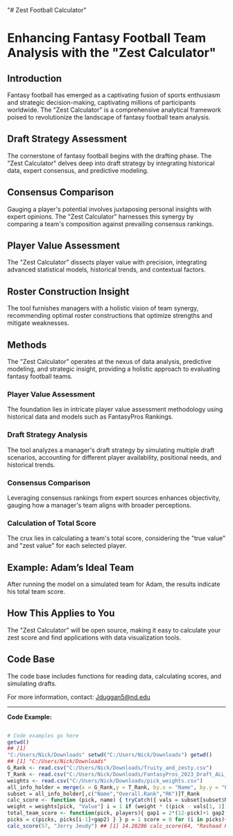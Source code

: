 "# Zest Football Calculator"

# Enhancing Fantasy Football Team Analysis with the "Zest Calculator"

## Introduction

Fantasy football has emerged as a captivating fusion of sports enthusiasm and strategic decision-making, captivating millions of participants worldwide. The "Zest Calculator" is a comprehensive analytical framework poised to revolutionize the landscape of fantasy football team analysis.

## Draft Strategy Assessment

The cornerstone of fantasy football begins with the drafting phase. The "Zest Calculator" delves deep into draft strategy by integrating historical data, expert consensus, and predictive modeling.

## Consensus Comparison

Gauging a player's potential involves juxtaposing personal insights with expert opinions. The "Zest Calculator" harnesses this synergy by comparing a team's composition against prevailing consensus rankings.

## Player Value Assessment

The "Zest Calculator" dissects player value with precision, integrating advanced statistical models, historical trends, and contextual factors.

## Roster Construction Insight

The tool furnishes managers with a holistic vision of team synergy, recommending optimal roster constructions that optimize strengths and mitigate weaknesses.

## Methods

The "Zest Calculator" operates at the nexus of data analysis, predictive modeling, and strategic insight, providing a holistic approach to evaluating fantasy football teams.

### Player Value Assessment

The foundation lies in intricate player value assessment methodology using historical data and models such as FantasyPros Rankings.

### Draft Strategy Analysis

The tool analyzes a manager's draft strategy by simulating multiple draft scenarios, accounting for different player availability, positional needs, and historical trends.

### Consensus Comparison

Leveraging consensus rankings from expert sources enhances objectivity, gauging how a manager's team aligns with broader perceptions.

### Calculation of Total Score

The crux lies in calculating a team's total score, considering the "true value" and "zest value" for each selected player.

## Example: Adam’s Ideal Team

After running the model on a simulated team for Adam, the results indicate his total team score.

## How This Applies to You

The "Zest Calculator" will be open source, making it easy to calculate your zest score and find applications with data visualization tools.

## Code Base

The code base includes functions for reading data, calculating scores, and simulating drafts.

For more information, contact: <Jduggan5@nd.edu>

---
**Code Example:**

```R

# Code examples go here
getwd() 
## [1] 
"C:/Users/Nick/Downloads" setwd("C:/Users/Nick/Downloads") getwd() 
## [1] "C:/Users/Nick/Downloads" 
G_Rank <- read.csv("C:/Users/Nick/Downloads/fruity_and_zesty.csv") 
T_Rank <- read.csv("C:/Users/Nick/Downloads/FantasyPros_2023_Draft_ALL_Rankings (1).csv") 
weights <- read.csv("C:/Users/Nick/Downloads/pick_weights.csv") 
all_info_holder = merge(x = G_Rank,y = T_Rank, by.x = "Name", by.y = "PLAYER.NAME") 
subset = all_info_holder[,c("Name","Overall.Rank","RK")]T_Rank 
calc_score <- function (pick, name) { tryCatch({ vals = subset[subset$Name == name, c(2,3)] 
weight = weights[pick, "Value"] i = 1 if (weight * ((pick - vals[1, 1]) + (pick - vals[1, 2])) < 0) { i = -1 } return(i * sqrt(abs(weight * ((pick - vals[1, 1]) + (pick - vals[1, 2]))))) }, error = function(err) { return(0) }) } 
total_team_score <- function(pick, players){ gap1 = 2*(12-pick)+1 gap2 = 2*(pick-1)+1 picks = pick for (i in 2:18){ if (i%%2 == 0){ picks = c(picks, picks[i-1]+gap1) } else {
picks = c(picks, picks[i-1]+gap2) } } p = 1 score = 0 for (i in picks){ print (players[p]) print (calc_score(i, players[p])) score = score + calc_score(i, players[p]) p = p + 1 } return(score) } total_team_score_list <- function(pick, players){ gap1 = 2*(12-pick)+1 gap2 = 2*(pick-1)+1 picks = pick for (i in 2:18){ if (i%%2 == 0){ picks = c(picks, picks[i-1]+gap1) } else { picks = c(picks, picks[i-1]+gap2) } } p = 1 score = c() for (i in picks){ print (players[p]) print (calc_score(i, players[p])) score = c(score,calc_score(i, players[p])) p = p + 1 } return(score) } calc_score(9, "Saquon Barkley") ## [1] -16.17096 calc_score(16, "Ceedee Lamb") ## [1] 0 calc_score(33, "Travis Etienne") ## [1] 0 calc_score(40, "Calvin Ridley") ## [1] 15.47256
calc_score(57, "Jerry Jeudy") ## [1] 14.28286 calc_score(64, "Rashaad Penny") ## [1] -25.73713 calc_score(81, "Jahan Dotson") ## [1] 13.14534 calc_score(88, "David Njoku") ## [1] -33.50075 calc_score(105, "Jaxon Smith-Njigba") ## [1] 16.94403 calc_score(112, "Elijah Moore") ## [1] 12.23111 calc_score(129, "Aaron Rodgers") ## [1] 14.84924 calc_score(136, "Ezequiel Elliot") ## [1] 0 calc_score(153, "Zach Charbonnet") ## [1] 18.25377 calc_score(160, "Anthony Richardson") ## [1] 7.028513 calc_score(177, "Tyler Bass") ## [1] -2.84605 calc_score(194, "New England Patriots") ## [1] 0 calc_score(201, "D.J. Chark") ## [1] 0 calc_score(218, "Joan Duggan")
